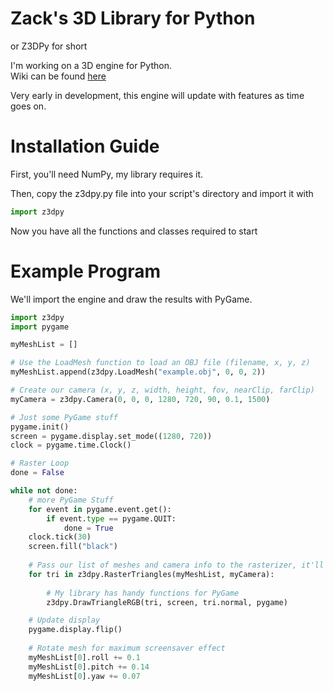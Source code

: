 # Zack's 3D Library for Python
or Z3DPy for short

I'm working on a 3D engine for Python. <br>
Wiki can be found <a href="https://github.com/ZackWilde27/pythonRasterizer/wiki">here</a>

Very early in development, this engine will update with features as time goes on.

# Installation Guide

First, you'll need NumPy, my library requires it.

Then, copy the z3dpy.py file into your script's directory and import it with
```python
import z3dpy
```

Now you have all the functions and classes required to start

# Example Program
We'll import the engine and draw the results with PyGame.

```python
import z3dpy
import pygame

myMeshList = []

# Use the LoadMesh function to load an OBJ file (filename, x, y, z)
myMeshList.append(z3dpy.LoadMesh("example.obj", 0, 0, 2))

# Create our camera (x, y, z, width, height, fov, nearClip, farClip)
myCamera = z3dpy.Camera(0, 0, 0, 1280, 720, 90, 0.1, 1500)

# Just some PyGame stuff
pygame.init()
screen = pygame.display.set_mode((1280, 720))
clock = pygame.time.Clock()

# Raster Loop
done = False

while not done:
    # more PyGame Stuff
    for event in pygame.event.get():
        if event.type == pygame.QUIT:
            done = True    
    clock.tick(30)
    screen.fill("black")
    
    # Pass our list of meshes and camera info to the rasterizer, it'll return a sorted list of triangles to draw on our screen
    for tri in z3dpy.RasterTriangles(myMeshList, myCamera):
        
        # My library has handy functions for PyGame
        z3dpy.DrawTriangleRGB(tri, screen, tri.normal, pygame)

    # Update display
    pygame.display.flip()
    
    # Rotate mesh for maximum screensaver effect
    myMeshList[0].roll += 0.1
    myMeshList[0].pitch += 0.14
    myMeshList[0].yaw += 0.07
```
